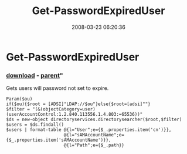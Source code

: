 ﻿---
pid:            164
parent:         163
children:       
poster:         BSonPosh
title:          Get-PasswordExpiredUser
date:           2008-03-23 06:20:36
format:         posh
---

# Get-PasswordExpiredUser

### [download](164.ps1) - [parent](163.md)"

Gets users will password not set to expire.

```posh
Param($ou)
if($ou){$root = [ADSI]"LDAP://$ou"}else{$root=[adsi]""}
$filter = "(&(objectCategory=user)(userAccountControl:1.2.840.113556.1.4.803:=65536))"
$ds = new-object directoryservices.directorysearcher($root,$filter)
$users = $ds.findall()
$users | format-table @{l="User";e={$_.properties.item('cn')}},
                      @{l="sAMAccountName";e={$_.properties.item('sAMAccountName')}},
                      @{l="Path";e={$_.path}}
```
